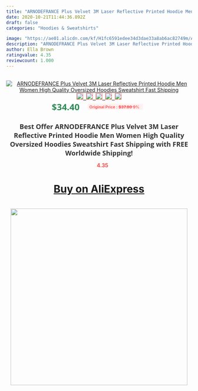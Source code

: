 ```yaml
---
title: "ARNODEFRANCE Plus Velvet 3M Laser Reflective Printed Hoodie Men Women High Quality Oversized Hoodies Sweatshirt Fast Shipping"
date: 2020-10-21T11:44:36.892Z
draft: false
categories: "Hoodies & Sweatshirts"

image: "https://ae01.alicdn.com/kf/H1fc6591edee34d3dae33a8ab6ac82749m/ARNODEFRANCE-Plus-Velvet-3M-Laser-Reflective-Printed-Hoodie-Men-Women-High-Quality-Oversized-Hoodies-Sweatshirt-Fast.jpg"
description: "ARNODEFRANCE Plus Velvet 3M Laser Reflective Printed Hoodie Men Women High Quality Oversized Hoodies Sweatshirt Fast Shipping"
author: Ella Brown
ratingvalue: 4.35
reviewcount: 1.000
---
```

<br>
<div style="text-align: center;">
<a href="https://s.click.aliexpress.com/e/_A07hAH" target="_blank" rel="nofollow noopener noreferrer"><img alt="ARNODEFRANCE Plus Velvet 3M Laser Reflective Printed Hoodie Men Women High Quality Oversized Hoodies Sweatshirt Fast Shipping" class="magnifier-image" src="https://ae01.alicdn.com/kf/H1fc6591edee34d3dae33a8ab6ac82749m/ARNODEFRANCE-Plus-Velvet-3M-Laser-Reflective-Printed-Hoodie-Men-Women-High-Quality-Oversized-Hoodies-Sweatshirt-Fast.jpg_640x640.jpg">
<br>
<img style="border:1px solid salmon" src="https://ae01.alicdn.com/kf/H1fc6591edee34d3dae33a8ab6ac82749m/ARNODEFRANCE-Plus-Velvet-3M-Laser-Reflective-Printed-Hoodie-Men-Women-High-Quality-Oversized-Hoodies-Sweatshirt-Fast.jpg_120x120.jpg">&nbsp;&nbsp;<img style="border:1px solid salmon" src="https://ae01.alicdn.com/kf/H34b6670946d94221b12e5fd61120bddfy/ARNODEFRANCE-Plus-Velvet-3M-Laser-Reflective-Printed-Hoodie-Men-Women-High-Quality-Oversized-Hoodies-Sweatshirt-Fast.jpg_120x120.jpg">&nbsp;&nbsp;<img style="border:1px solid salmon" src="_120x120.jpg">&nbsp;&nbsp;<img style="border:1px solid salmon" src="_120x120.jpg">&nbsp;&nbsp;<img style="border:1px solid salmon" src="https://ae01.alicdn.com/kf/Hdd47ed02e51f41e19a994ab9840704acg/ARNODEFRANCE-Plus-Velvet-3M-Laser-Reflective-Printed-Hoodie-Men-Women-High-Quality-Oversized-Hoodies-Sweatshirt-Fast.jpg_120x120.jpg"></a></div><br0>
<div style="text-align: center;"><span style="background-color: white; border: 0px; box-sizing: border-box; color: seagreen; display: inline-block; font-family: &quot;open sans&quot; , &quot;arial&quot; , &quot;helvetica&quot; , sans-serif , &quot;heiti&quot;; font-size: 24px; font-stretch: inherit; font-weight: 700; line-height: inherit; margin: 0px 10px 0px 0px; padding: 0px; vertical-align: middle;">$34.40 </span>
<span style="background: rgb(255 , 241 , 241); border-radius: 3px; border: 0px; box-sizing: border-box; color: #ff4747; display: inline-block; font-family: inherit; font-size: 12px; font-stretch: inherit; font-style: inherit; font-variant: inherit; font-weight: 600; line-height: inherit; margin: 0px; padding: 2px 5px; transform: scale(0.9); vertical-align: middle;">Original Price : <b style="text-decoration: line-through;">$37.80 </b> 9%&nbsp;&nbsp;</span></div>
<h1 style="color: #333333; display: inline-block; font-family: &quot;open sans&quot; , &quot;arial&quot; , &quot;helvetica&quot; , sans-serif , &quot;heiti&quot;; font-size: 18px; font-stretch: inherit; font-weight: 700; text-align: center;">Best Offer ARNODEFRANCE Plus Velvet 3M Laser Reflective Printed Hoodie Men Women High Quality Oversized Hoodies Sweatshirt Fast Shipping with FREE Worldwide Shipping!</h1>
<div style="color: #ff4747; text-align: center;">
<img src="https://4.bp.blogspot.com/-M0ZcTcb-5uY/XleCXlxnR4I/AAAAAAAAAEc/OrjgMkXV1oMQFaCRZj5HQwOCBcu3w1FegCPcBGAYYCw/s1600/star.png" style="height: 15px;">&nbsp;<b>4.35</b></div>
<div class="button_cont" align="center"><a class="buynow_a" href="https://s.click.aliexpress.com/e/_A07hAH" target="_blank" rel="nofollow noopener noreferrer"><H1>Buy on AliExpress</H1></a></div><br>
<div class="separator" style="clear: both; text-align: center;">
<img src="https://lh3.googleusercontent.com/-pTy5HemUv9M/XlePHvY0dAI/AAAAAAAAAE4/0nX5iRUoIWY8eMW9Dpxeirr157OZliDIgCLcBGAsYHQ/s1600/badge.gif" width="480">
</div>

